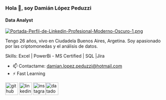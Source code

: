 ### Hola 👋, soy Damián López Peduzzi
#### Data Analyst

[![Portada-Perfil-de-Linkedin-Profesional-Moderno-Oscuro-1.png](https://i.postimg.cc/rFjhznGn/Portada-Perfil-de-Linkedin-Profesional-Moderno-Oscuro-1.png)](https://postimg.cc/zVLwckcK)

Tengo 26 años, vivo en Ciudadela Buenos Aires, Argetina. 
Soy apasionado por las criptomonedas y el análisis de datos.

Skills: Excel | PowerBi - MS Certified | SQL |Jira

- 📫 Contactame: damian.lopez.peduzzi@hotmail.com 
- ⚡ Fast Learning 


[<img src='https://cdn.jsdelivr.net/npm/simple-icons@3.0.1/icons/github.svg' alt='github' height='40'>](https://github.com/pridegold)  [<img src='https://cdn.jsdelivr.net/npm/simple-icons@3.0.1/icons/linkedin.svg' alt='linkedin' height='40'>](https://www.linkedin.com/in/dami%C3%A1n-ariel-l%C3%B3pez-peduzzi-47b2b015b/)  [<img src='https://cdn.jsdelivr.net/npm/simple-icons@3.0.1/icons/instagram.svg' alt='instagram' height='40'>](https://www.instagram.com/damiaanlopezp/)[<img src='https://cdn.jsdelivr.net/npm/simple-icons@3.0.1/icons/datadog.svg' alt='datadog' height='40'>](https://www.novypro.com/profile_projects/damian-ariellopez-peduzzi)  

